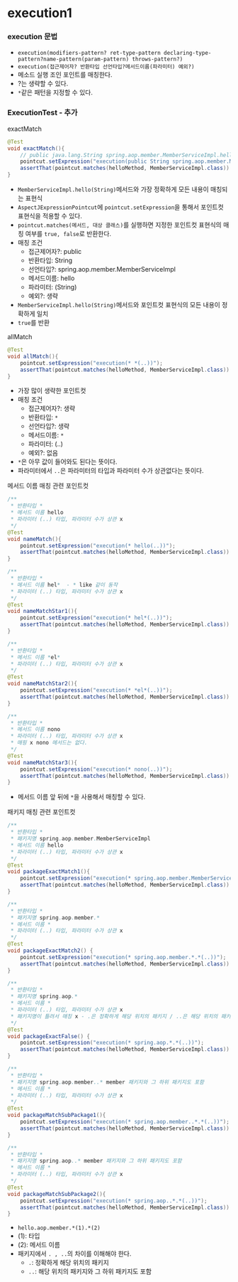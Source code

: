 # execution1

### execution 문법 

- ``execution(modifiers-pattern? ret-type-pattern declaring-type-pattern?name-pattern(param-pattern) throws-pattern?)``
- ``execution(접근제어자? 반환타입 선언타입?메서드이름(파라미터) 예외?)``
- 메소드 실행 조인 포인트를 매칭한다.
- ?는 생략할 수 있다.
- ``*``같은 패턴을 지정할 수 있다.

### ExecutionTest - 추가

exactMatch
```java
@Test
void exactMatch(){
    // public java.lang.String spring.aop.member.MemberServiceImpl.hello(java.lang.String)
    pointcut.setExpression("execution(public String spring.aop.member.MemberServiceImpl.hello(String))");
    assertThat(pointcut.matches(helloMethod, MemberServiceImpl.class)).isTrue();
}
```
- ``MemberServiceImpl.hello(String)``메서드와 가장 정확하게 모든 내용이 매칭되는 표현식
- ``AspectJExpressionPointcut``에 ``pointcut.setExpression``을 통해서 포인트컷 표현식을 적용할 수 있다.
- ``pointcut.matches(메서드, 대상 클래스)``를 실행하면 지정한 포인트컷 표현식의 매칭 여부를 ``true, false``로 반환한다.
- 매칭 조건 
  - 접근제어자?: public
  - 반환타입: String
  - 선언타입?: spring.aop.member.MemberServiceImpl
  - 메서드이름: hello
  - 파라미터: (String)
  - 예외?: 생략
- ``MemberServiceImpl.hello(String)``메서드와 포인트컷 표현식의 모든 내용이 정확하게 일치
- ``true``를 반환


allMatch
```java
@Test
void allMatch(){
    pointcut.setExpression("execution(* *(..))");
    assertThat(pointcut.matches(helloMethod, MemberServiceImpl.class)).isTrue();
}
```
- 가장 많이 생략한 포인트컷
- 매칭 조건 
  - 접근제어자?: 생략
  - 반환타입: ```*```
  - 선언타입?: 생략
  - 메서드이름: ```*```
  - 파라미터: (..)
  - 예외?: 없음
- ```*```은 아무 값이 들어와도 된다는 뜻이다.
- 파라미터에서 ```..```은 파라미터의 타입과 파라미터 수가 상관없다는 뜻이다.


메서드 이름 매칭 관련 포인트컷
```java
/**
 * 반환타입 * 
 * 메서드 이름 hello
 * 파라미터 (..) 타입, 파라미터 수가 상관 x 
 */
@Test
void nameMatch(){
    pointcut.setExpression("execution(* hello(..))");
    assertThat(pointcut.matches(helloMethod, MemberServiceImpl.class)).isTrue();
}

/**
 * 반환타입 * 
 * 메서드 이름 hel*  - * like 같이 동작 
 * 파라미터 (..) 타입, 파라미터 수가 상관 x
 */
@Test
void nameMatchStar1(){
    pointcut.setExpression("execution(* hel*(..))");
    assertThat(pointcut.matches(helloMethod, MemberServiceImpl.class)).isTrue();
}

/**
 * 반환타입 * 
 * 메서드 이름 *el*
 * 파라미터 (..) 타입, 파라미터 수가 상관 x 
 */
@Test
void nameMatchStar2(){
    pointcut.setExpression("execution(* *el*(..))");
    assertThat(pointcut.matches(helloMethod, MemberServiceImpl.class)).isTrue();
}

/**
 * 반환타입 * 
 * 메서드 이름 nono
 * 파라미터 (..) 타입, 파라미터 수가 상관 x 
 * 매핑 x nono 메서드는 없다.
 */
@Test
void nameMatchStar3(){
    pointcut.setExpression("execution(* nono(..))");
    assertThat(pointcut.matches(helloMethod, MemberServiceImpl.class)).isFalse();
}
```
- 메서드 이름 앞 뒤에 ```*```을 사용해서 매칭할 수 있다.


패키지 매칭 관련 포인트컷
```java
/**
 * 반환타입 *
 * 패키지명 spring.aop.member.MemberServiceImpl
 * 메서드 이름 hello
 * 파라미터 (..) 타입, 파라미터 수가 상관 x
 */
@Test
void packageExactMatch1(){
    pointcut.setExpression("execution(* spring.aop.member.MemberServiceImpl.hello(..))");
    assertThat(pointcut.matches(helloMethod, MemberServiceImpl.class)).isTrue();
}

/**
 * 반환타입 *
 * 패키지명 spring.aop.member.* 
 * 메서드 이름 *
 * 파라미터 (..) 타입, 파라미터 수가 상관 x
 */
@Test
void packageExactMatch2() {
    pointcut.setExpression("execution(* spring.aop.member.*.*(..))");
    assertThat(pointcut.matches(helloMethod, MemberServiceImpl.class)).isTrue();
}

/**
 * 반환타입 *
 * 패키지명 spring.aop.* 
 * 메서드 이름 *
 * 파라미터 (..) 타입, 파라미터 수가 상관 x
 * 패키지명이 틀려서 매칭 x - .은 정확하게 해당 위치의 패키지 / ..은 해당 위치의 패키지와 그 하위 패키지도 포함 
 */
@Test
void packageExactFalse() {
    pointcut.setExpression("execution(* spring.aop.*.*(..))");
    assertThat(pointcut.matches(helloMethod, MemberServiceImpl.class)).isFalse();
}

/**
 * 반환타입 *
 * 패키지명 spring.aop.member..* member 패키지와 그 하위 패키지도 포함 
 * 메서드 이름 * 
 * 파라미터 (..) 타입, 파라미터 수가 상관 x
 */
@Test
void packageMatchSubPackage1(){
    pointcut.setExpression("execution(* spring.aop.member..*.*(..))");
    assertThat(pointcut.matches(helloMethod, MemberServiceImpl.class)).isTrue();
}

/**
 * 반환타입 *
 * 패키지명 spring.aop..* member 패키지와 그 하위 패키지도 포함 
 * 메서드 이름 * 
 * 파라미터 (..) 타입, 파라미터 수가 상관 x
 */
@Test
void packageMatchSubPackage2(){
    pointcut.setExpression("execution(* spring.aop..*.*(..))");
    assertThat(pointcut.matches(helloMethod, MemberServiceImpl.class)).isTrue();
}
```
-  ``hello.aop.member.*(1).*(2)``
  - (1): 타입
  - (2): 메서드 이름
- 패키지에서 ```. , ..```의 차이를 이해해야 한다.
  -  ``.``: 정확하게 해당 위치의 패키지 
  - ``..``: 해당 위치의 패키지와 그 하위 패키지도 포함


